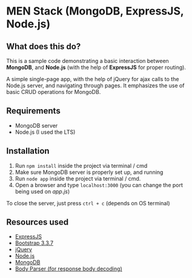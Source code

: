 # MEN Stack (MongoDB, ExpressJS, Node.js)

## What does this do?
This is a sample code demonstrating a basic interaction between **MongoDB**, and **Node.js** (with the help of **ExpressJS** for proper routing).

A simple single-page app, with the help of jQuery for ajax calls to the Node.js server, and navigating through pages. It emphasizes the use of basic CRUD operations for MongoDB.

## Requirements
* MongoDB server
* Node.js (I used the LTS)

## Installation
1. Run `npm install` inside the project via terminal / cmd
2. Make sure MongoDB server is properly set up, and running
3. Run `node app` inside the project via terminal / cmd.
4. Open a browser and type `localhost:3000` (you can change the port being used on *app.js*)

To close the server, just press `ctrl + c` (depends on OS terminal)


## Resources used
* [ExpressJS](https://expressjs.com/)
* [Bootstrap 3.3.7](https://getbootstrap.com/docs/3.3/)
* [jQuery](http://jquery.com/)
* [Node.js](https://nodejs.org/)
* [MongoDB](https://mongodb.org/)
* [Body Parser (for response body decoding)](https://www.npmjs.com/package/body-parser/)